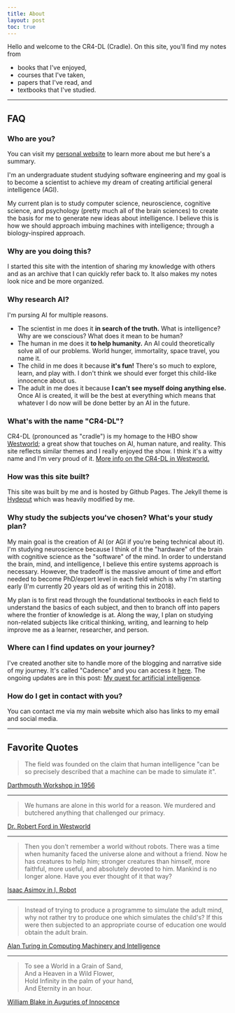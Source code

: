 ```yaml
---
title: About
layout: post
toc: true
---
```


Hello and welcome to the CR4-DL (Cradle). On this site, you'll find my notes from

- books that I've enjoyed,
- courses that I've taken,
- papers that I've read, and
- textbooks that I've studied.

---

## FAQ

### Who are you?

You can visit my [personal website](https://brianpho.com/) to learn more about me but here's a summary.

I'm an undergraduate student studying software engineering and my goal is to become a scientist to achieve my dream of creating artificial general intelligence (AGI).

My current plan is to study computer science, neuroscience, cognitive science, and psychology (pretty much all of the brain sciences) to create the basis for me to generate new ideas about intelligence. I believe this is how we should approach imbuing machines with intelligence; through a biology-inspired approach.

### Why are you doing this?

I started this site with the intention of sharing my knowledge with others and as
an archive that I can quickly refer back to. It also makes my notes look nice and be more organized.

### Why research AI?

I'm pursing AI for multiple reasons.

- The scientist in me does it **in search of the truth.** What is intelligence? Why are we conscious? What does it mean to be human?
- The human in me does it **to help humanity.** An AI could theoretically solve all of our problems. World hunger, immortality, space travel, you name it.
- The child in me does it because **it's fun!** There's so much to explore, learn, and play with. I don't think we should ever forget this child-like innocence about us.
- The adult in me does it because **I can't see myself doing anything else.** Once AI is created, it will be the best at everything which means that whatever I do now will be done better by an AI in the future.

### What's with the name "CR4-DL"?

CR4-DL (pronounced as "cradle") is my homage to the HBO show [Westworld](https://en.wikipedia.org/wiki/Westworld_(TV_series)); a great show that touches on AI, human nature, and reality. This site reflects similar themes and I really enjoyed the show. I think it's a witty name and I'm very proud of it. [More info on the CR4-DL in Westworld.](http://westworld.wikia.com/wiki/Cradle)

### How was this site built?

This site was built by me and is hosted by Github Pages. The Jekyll theme is [Hydeout](https://github.com/fongandrew/hydeout) which was heavily modified by me.

### Why study the subjects you've chosen? What's your study plan?

My main goal is the creation of AI (or AGI if you're being technical about it). I'm studying neuroscience because I think of it the "hardware" of the brain with cognitive science as the "software" of the mind. In order to understand the brain, mind, and intelligence, I believe this entire systems approach is necessary. However, the tradeoff is the massive amount of time and effort needed to become PhD/expert level in each field which is why I'm starting early (I'm currently 20 years old as of writing this in 2018).

My plan is to first read through the foundational textbooks in each field to understand the basics of each subject, and then to branch off into papers where the frontier of knowledge is at. Along the way, I plan on studying non-related subjects like critical thinking, writing, and learning to help improve me as a learner, researcher, and person.

### Where can I find updates on your journey?

I've created another site to handle more of the blogging and narrative side of my journey. It's called "Cadence" and you can access it [here](https://brianpho.com/Cadence/).
The ongoing updates are in this post: [My quest for artificial intelligence](https://brianpho.com/Cadence/2019/05/09/my-quest-for-artificial-intelligence.html).

### How do I get in contact with you?

You can contact me via my main website which also has links to my email and social media.

---

## Favorite Quotes

> The field was founded on the claim that human intelligence "can be so precisely described that a machine can be made to simulate it".

[Darthmouth Workshop in 1956](https://en.wikipedia.org/wiki/Dartmouth_workshop)

---

> We humans are alone in this world for a reason. We murdered and butchered anything that challenged our primacy.

[Dr. Robert Ford in Westworld](https://quotecatalog.com/quotes/tv/westworld/)

---

> Then you don't remember a world without robots. There was a time when humanity faced the universe alone and without a friend. Now he has creatures to help him; stronger creatures than himself, more faithful, more useful, and absolutely devoted to him. Mankind is no longer alone. Have you ever thought of it that way?

[Isaac Asimov in I, Robot](https://www.goodreads.com/book/show/41804.I_Robot)

---

> Instead of trying to produce a programme to simulate the adult mind, why not rather try to produce one which simulates the child's? If this were then subjected to an appropriate course of education one would obtain the adult brain.

[Alan Turing in Computing Machinery and Intelligence](https://www.csee.umbc.edu/courses/471/papers/turing.pdf)

---

> To see a World in a Grain of Sand,  
> And a Heaven in a Wild Flower,  
> Hold Infinity in the palm of your hand,  
> And Eternity in an hour.

[William Blake in Auguries of Innocence](https://www.poetryfoundation.org/poems/43650/auguries-of-innocence)
